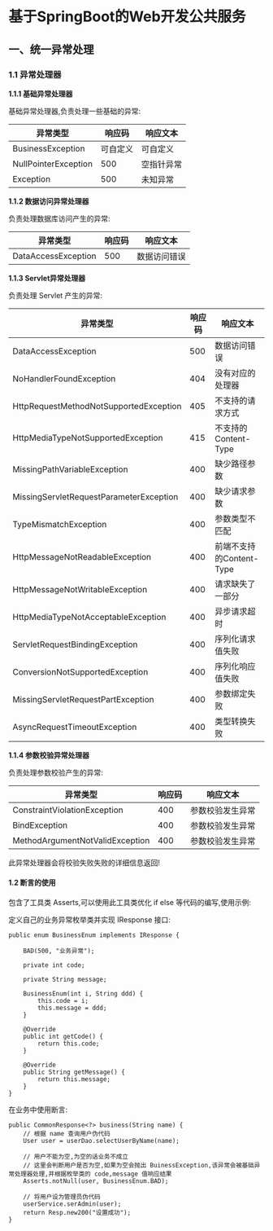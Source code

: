 # 基于SpringBoot的Web开发公共服务

## 一、统一异常处理

### 1.1 异常处理器

**1.1.1 基础异常处理器**

基础异常处理器,负责处理一些基础的异常:

| 异常类型 | 响应码 | 响应文本 |
| ---- | ---- | ---- |
| BusinessException | 可自定义 | 可自定义 |
| NullPointerException | 500 | 空指针异常 |
| Exception | 500 | 未知异常 |

**1.1.2 数据访问异常处理器**

负责处理数据库访问产生的异常:

| 异常类型 | 响应码 | 响应文本 |
| ---- | ---- | ---- |
| DataAccessException | 500 | 数据访问错误 |

**1.1.3 Servlet异常处理器**

负责处理 Servlet 产生的异常:

| 异常类型 | 响应码 | 响应文本 |
| ---- | ---- | ---- |
| DataAccessException | 500 | 数据访问错误 |
| NoHandlerFoundException | 404 | 没有对应的处理器 |
| HttpRequestMethodNotSupportedException | 405 | 不支持的请求方式 |
| HttpMediaTypeNotSupportedException | 415 | 不支持的Content-Type |
| MissingPathVariableException | 400 | 缺少路径参数 |
| MissingServletRequestParameterException | 400 | 缺少请求参数 |
| TypeMismatchException | 400 | 参数类型不匹配 |
| HttpMessageNotReadableException | 400 | 前端不支持的Content-Type |
| HttpMessageNotWritableException | 400 | 请求缺失了一部分 |
| HttpMediaTypeNotAcceptableException | 400 | 异步请求超时 |
| ServletRequestBindingException | 400 | 序列化请求值失败 |
| ConversionNotSupportedException | 400 | 序列化响应值失败 |
| MissingServletRequestPartException | 400 | 参数绑定失败 |
| AsyncRequestTimeoutException | 400 | 类型转换失败 |

**1.1.4 参数校验异常处理器**

负责处理参数校验产生的异常:

| 异常类型 | 响应码 | 响应文本 |
| ---- | ---- | ---- |
| ConstraintViolationException | 400 | 参数校验发生异常 |
| BindException | 400 | 参数校验发生异常 |
| MethodArgumentNotValidException | 400 | 参数校验发生异常 |

此异常处理器会将校验失败失败的详细信息返回!

#### 1.2 断言的使用

包含了工具类 Asserts,可以使用此工具类优化 if else 等代码的编写,使用示例:

定义自己的业务异常枚举类并实现 IResponse 接口:
```
public enum BusinessEnum implements IResponse {

    BAD(500, "业务异常");

    private int code;

    private String message;

    BusinessEnum(int i, String ddd) {
        this.code = i;
        this.message = ddd;
    }

    @Override
    public int getCode() {
        return this.code;
    }

    @Override
    public String getMessage() {
        return this.message;
    }
}
```

在业务中使用断言:

```
public CommonResponse<?> business(String name) {
    // 根据 name 查询用户伪代码
    User user = userDao.selectUserByName(name);
    
    // 用户不能为空,为空的话业务不成立
    // 这里会判断用户是否为空,如果为空会抛出 BuinessException,该异常会被基础异常处理器处理,并根据枚举类的 code,message 值响应结果
    Asserts.notNull(user, BusinessEnum.BAD);

    // 将用户设为管理员伪代码
    userService.serAdmin(user);
    return Resp.new200("设置成功");
}
```
